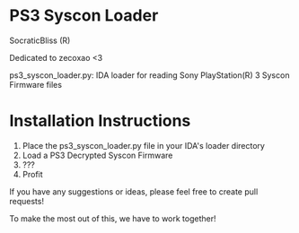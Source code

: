 # PS3 Syscon Loader

SocraticBliss (R)

Dedicated to zecoxao <3

ps3_syscon_loader.py: IDA loader for reading Sony PlayStation(R) 3 Syscon Firmware files

# Installation Instructions
1) Place the ps3_syscon_loader.py file in your IDA's loader directory
2) Load a PS3 Decrypted Syscon Firmware
3) ???
4) Profit

If you have any suggestions or ideas, please feel free to create pull requests! 

To make the most out of this, we have to work together!
